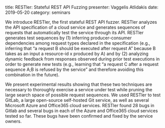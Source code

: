 title: RESTler: Stateful REST API Fuzzing
presenter: Vaggelis Atlidakis
date: 2019-05-20
category: seminars

We introduce RESTler, the first stateful REST API fuzzer. RESTler analyzes the API specification of a cloud service and generates sequences of requests that automatically test the service through its API. RESTler generates test sequences by (1) inferring producer-consumer dependencies among request types declared in the specification (e.g., inferring that “a request B should be executed after request A” because B takes as an input a resource-id x produced by A) and by (2) analyzing dynamic feedback from responses observed during prior test executions in order to generate new tests (e.g., learning that “a request C after a request sequence A;B is refused by the service” and therefore avoiding this combination in the future).

We present experimental results showing that these two techniques are necessary to thoroughly exercise a service under test while pruning the large search space of possible request sequences. We used RESTler to test GitLab, a large open-source self-hosted Git service, as well as several Microsoft Azure and Office365 cloud services. RESTler found 28 bugs in Gitlab and several bugs in each of the Azure and Office365 cloud services tested so far. These bugs have been confirmed and fixed by the service owners.
